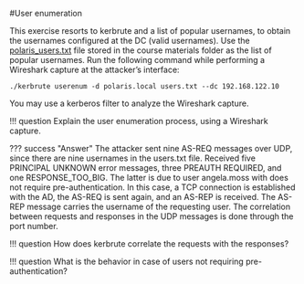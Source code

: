 #User enumeration

This exercise resorts to kerbrute and a list of popular usernames, to obtain the usernames configured at the DC (valid usernames). Use the [polaris_users.txt](../single-domain-attacks/polaris_users.txt) file stored in the course materials folder as the list of popular usernames. Run the following command while performing a Wireshark capture at the attacker’s interface:
```
./kerbrute userenum -d polaris.local users.txt --dc 192.168.122.10
```
You may use a kerberos filter to analyze the Wireshark capture.

!!! question
    Explain the user enumeration process, using a Wireshark capture.

??? success "Answer"
    The attacker sent nine AS-REQ messages over UDP, since there are nine usernames in the users.txt file. Received five PRINCIPAL UNKNOWN error messages, three PREAUTH REQUIRED, and one RESPONSE_TOO_BIG. The latter is due to user angela.moss with does not require pre-authentication. In this case, a TCP connection is established with the AD, the AS-REQ is sent again, and an AS-REP is received. The AS-REP message carries the username of the requesting user. The correlation between requests and responses in the UDP messages is done through the port number. 

!!! question
    How does kerbrute correlate the requests with the responses?

!!! question
    What is the behavior in case of users not requiring pre-authentication?

